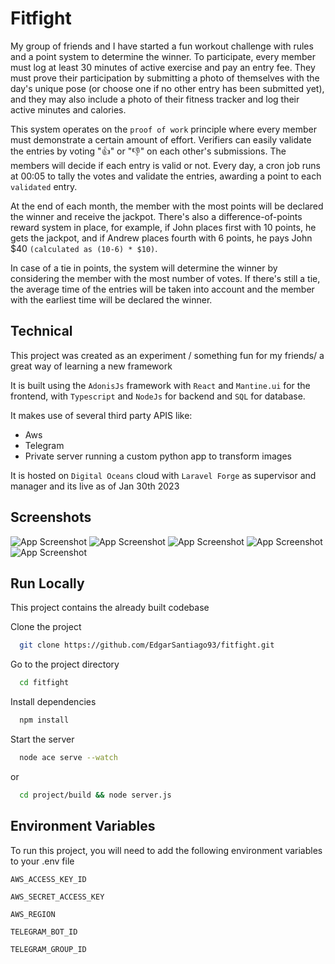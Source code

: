 
# Fitfight

My group of friends and I have started a fun workout challenge with rules and a point system to determine the winner. To participate, every member must log at least 30 minutes of active exercise and pay an entry fee. They must prove their participation by submitting a photo of themselves with the day's unique pose (or choose one if no other entry has been submitted yet), and they may also include a photo of their fitness tracker and log their active minutes and calories.

This system operates on the ```proof of work``` principle where every member must demonstrate a certain amount of effort. Verifiers can easily validate the entries by voting "👍" or "👎" on each other's submissions. The members will decide if each entry is valid or not. Every day, a cron job runs at 00:05 to tally the votes and validate the entries, awarding a point to each ```validated``` entry.

At the end of each month, the member with the most points will be declared the winner and receive the jackpot. There's also a difference-of-points reward system in place, for example, if John places first with 10 points, he gets the jackpot, and if Andrew places fourth with 6 points, he pays John $40 ```(calculated as (10-6) * $10)```.

In case of a tie in points, the system will determine the winner by considering the member with the most number of votes. If there's still a tie, the average time of the entries will be taken into account and the member with the earliest time will be declared the winner.

## Technical
This project was created as an experiment / something fun for my friends/ a great way of learning a new framework

It is built using the  ```AdonisJs``` framework with ```React```  and ```Mantine.ui``` for the frontend, with  ```Typescript``` and ```NodeJs``` for backend and ```SQL``` for database.

It makes use of several third party APIS like:
-  Aws
- Telegram
- Private server running a custom python app to transform images

It is hosted on ```Digital Oceans``` cloud with ```Laravel Forge``` as supervisor and manager and its live as of Jan 30th 2023
## Screenshots

![App Screenshot](/sc1.png)
![App Screenshot](/sc2.png)
![App Screenshot](/sc3.png)
![App Screenshot](/sc4.png)
![App Screenshot](/sc5.png)


## Run Locally

This project contains the already built codebase

Clone the project

```bash
  git clone https://github.com/EdgarSantiago93/fitfight.git
```

Go to the project directory

```bash
  cd fitfight
```

Install dependencies

```bash
  npm install
```

Start the server

```bash
  node ace serve --watch
```
or 
```bash
  cd project/build && node server.js
```


## Environment Variables

To run this project, you will need to add the following environment variables to your .env file

`AWS_ACCESS_KEY_ID`

`AWS_SECRET_ACCESS_KEY`

`AWS_REGION`

`TELEGRAM_BOT_ID`

`TELEGRAM_GROUP_ID`
